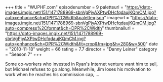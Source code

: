 +++
title = "WUPHF.com"
episodenumber = 9
paletteurl = "https://dato-images.imgix.net/151/1471788969-sbnVgPjyAXPtwDHcfqdaujKQmCM.jpg?auto=enhance&ch=DPR%2CWidth&palette=json"
imageurl = "https://dato-images.imgix.net/151/1471788969-sbnVgPjyAXPtwDHcfqdaujKQmCM.jpg?auto=compress%2Cformat&ch=DPR%2CWidth"
thumbnailurl = "https://dato-images.imgix.net/151/1471788969-sbnVgPjyAXPtwDHcfqdaujKQmCM.jpg?auto=enhance&ch=DPR%2CWidth&fit=crop&fm=jpg&h=280&w=500"
date = "2010-11-18"
weight = 66
rating = 7.7
director = "Danny Leiner"
category = "Season 7"
+++

Some co-workers who invested in Ryan's Internet venture want him to sell, but Michael refuses to go along. Meanwhile, Jim loses his motivation to work when he reaches his commission cap, ...